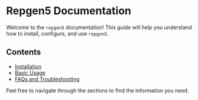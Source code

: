 # Repgen5 Documentation

Welcome to the `repgen5` documentation! This guide will help you understand how to install, configure, and use `repgen5`.

## Contents

- [Installation](installation.md)
- [Basic Usage](usage.md)
- [FAQs and Troubleshooting](faq.md)

Feel free to navigate through the sections to find the information you need.

